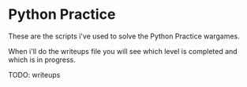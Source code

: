 # Python Practice

These are the scripts i've used to solve the Python Practice wargames.  

When i'll do the writeups file you will see which level is completed and which is in progress.  

TODO: writeups
